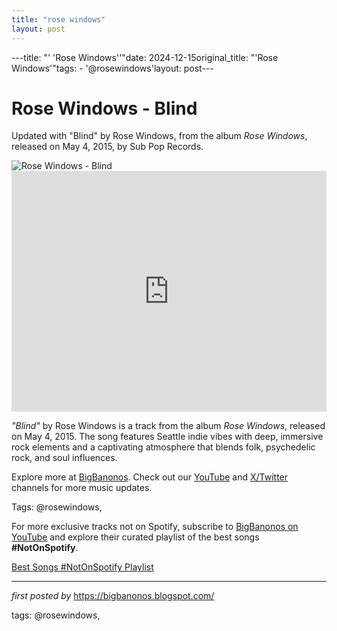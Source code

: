 ```yaml
---
title: "rose windows"
layout: post
---
```

---title: "' 'Rose Windows''"date: 2024-12-15original_title: "'Rose Windows'"tags:  - '@rosewindows'layout: post---<!-- Title of the Post --><h1 >Rose Windows - Blind</h1> <!-- Introductory Text --><p >Updated with "Blind" by Rose Windows, from the album *Rose Windows*, released on May 4, 2015, by Sub Pop Records.</p> <!-- Featured Image --><div > <img src="https://i.ytimg.com/vi/hnvd39v29DE/maxresdefault.jpg" alt="Rose Windows - Blind" /></div> <!-- YouTube Video Embed --><div > <iframe width="100%" height="385" src="https://www.youtube.com/embed/hnvd39v29DE" title="Rose Windows - Blind" frameborder="0" allow="accelerometer; autoplay; clipboard-write; encrypted-media; gyroscope; picture-in-picture; web-share" referrerpolicy="strict-origin-when-cross-origin" allowfullscreen></iframe></div> <!-- Song Information --><div > <p><em>"Blind"</em> by Rose Windows is a track from the album *Rose Windows*, released on May 4, 2015. The song features Seattle indie vibes with deep, immersive rock elements and a captivating atmosphere that blends folk, psychedelic rock, and soul influences.</p></div> <!-- Footer Links --><div > <p>Explore more at <a href="https://bigbanonos.blogspot.com/" target="_blank">BigBanonos</a>. Check out our <a href="https://www.youtube.com/@BigBanonos" target="_blank">YouTube</a> and <a href="https://x.com/bigbanonos" target="_blank">X/Twitter</a> channels for more music updates.</p></div> <!-- Tags --><p >Tags: @rosewindows,</p><!--Subscribe and Playlist Links--><div>    <p>For more exclusive tracks not on Spotify, subscribe to <a href="https://www.youtube.com/@BigBanonos" target="_blank">BigBanonos on YouTube</a> and explore their curated playlist of the best songs <strong>#NotOnSpotify</strong>.</p>    <p><a href="https://www.youtube.com/playlist?list=PLtuNtuTatqI0kFahUCbtbfenC_ET5O_tr" target="_blank">Best Songs #NotOnSpotify Playlist<br /></a></p></div><hr /><p><em>first posted by</em> <a href="https://bigbanonos.blogspot.com/" rel="noopener" target="_new">https://bigbanonos.blogspot.com/</a></p><p>tags: @rosewindows,</p>